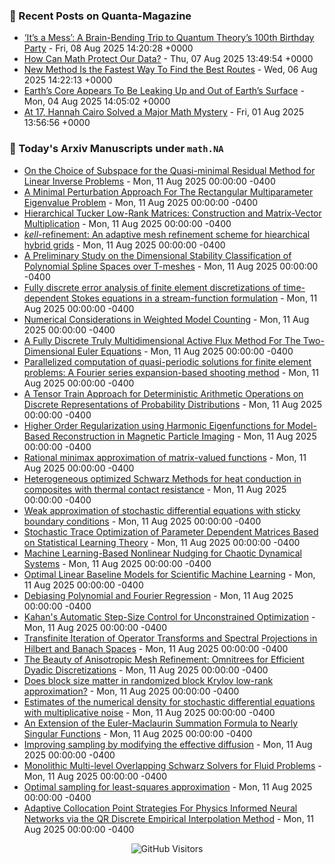 ### 📝 Recent Posts on Quanta-Magazine
<!-- quanta starts -->
* <a href="https://www.quantamagazine.org/its-a-mess-a-brain-bending-trip-to-quantum-theorys-100th-birthday-party-20250808/">‘It’s a Mess’: A Brain-Bending Trip to Quantum Theory’s 100th Birthday Party</a> - Fri, 08 Aug 2025 14:20:28 +0000
* <a href="https://www.quantamagazine.org/how-can-math-protect-our-data-20250807/">How Can Math Protect Our Data?</a> - Thu, 07 Aug 2025 13:49:54 +0000
* <a href="https://www.quantamagazine.org/new-method-is-the-fastest-way-to-find-the-best-routes-20250806/">New Method Is the Fastest Way To Find the Best Routes</a> - Wed, 06 Aug 2025 14:22:13 +0000
* <a href="https://www.quantamagazine.org/earths-core-appears-to-be-leaking-up-and-out-of-earths-surface-20250804/">Earth’s Core Appears To Be Leaking Up and Out of Earth’s Surface</a> - Mon, 04 Aug 2025 14:05:02 +0000
* <a href="https://www.quantamagazine.org/at-17-hannah-cairo-solved-a-major-math-mystery-20250801/">At 17, Hannah Cairo Solved a Major Math Mystery</a> - Fri, 01 Aug 2025 13:56:56 +0000
<!-- quanta ends -->


### 📝 Today's Arxiv Manuscripts under ``math.NA``
<!-- arxiv-math-na starts -->
* <a href="https://arxiv.org/abs/2508.05793">On the Choice of Subspace for the Quasi-minimal Residual Method for Linear Inverse Problems</a> - Mon, 11 Aug 2025 00:00:00 -0400
* <a href="https://arxiv.org/abs/2508.05948">A Minimal Perturbation Approach For The Rectangular Multiparameter Eigenvalue Problem</a> - Mon, 11 Aug 2025 00:00:00 -0400
* <a href="https://arxiv.org/abs/2508.05958">Hierarchical Tucker Low-Rank Matrices: Construction and Matrix-Vector Multiplication</a> - Mon, 11 Aug 2025 00:00:00 -0400
* <a href="https://arxiv.org/abs/2508.06049">$kell$-refinement: An adaptive mesh refinement scheme for hiearchical hybrid grids</a> - Mon, 11 Aug 2025 00:00:00 -0400
* <a href="https://arxiv.org/abs/2508.06217">A Preliminary Study on the Dimensional Stability Classification of Polynomial Spline Spaces over T-meshes</a> - Mon, 11 Aug 2025 00:00:00 -0400
* <a href="https://arxiv.org/abs/2508.06235">Fully discrete error analysis of finite element discretizations of time-dependent Stokes equations in a stream-function formulation</a> - Mon, 11 Aug 2025 00:00:00 -0400
* <a href="https://arxiv.org/abs/2508.06264">Numerical Considerations in Weighted Model Counting</a> - Mon, 11 Aug 2025 00:00:00 -0400
* <a href="https://arxiv.org/abs/2508.06273">A Fully Discrete Truly Multidimensional Active Flux Method For The Two-Dimensional Euler Equations</a> - Mon, 11 Aug 2025 00:00:00 -0400
* <a href="https://arxiv.org/abs/2508.06302">Parallelized computation of quasi-periodic solutions for finite element problems: A Fourier series expansion-based shooting method</a> - Mon, 11 Aug 2025 00:00:00 -0400
* <a href="https://arxiv.org/abs/2508.06303">A Tensor Train Approach for Deterministic Arithmetic Operations on Discrete Representations of Probability Distributions</a> - Mon, 11 Aug 2025 00:00:00 -0400
* <a href="https://arxiv.org/abs/2508.06306">Higher Order Regularization using Harmonic Eigenfunctions for Model-Based Reconstruction in Magnetic Particle Imaging</a> - Mon, 11 Aug 2025 00:00:00 -0400
* <a href="https://arxiv.org/abs/2508.06378">Rational minimax approximation of matrix-valued functions</a> - Mon, 11 Aug 2025 00:00:00 -0400
* <a href="https://arxiv.org/abs/2508.06408">Heterogeneous optimized Schwarz Methods for heat conduction in composites with thermal contact resistance</a> - Mon, 11 Aug 2025 00:00:00 -0400
* <a href="https://arxiv.org/abs/2508.06487">Weak approximation of stochastic differential equations with sticky boundary conditions</a> - Mon, 11 Aug 2025 00:00:00 -0400
* <a href="https://arxiv.org/abs/2508.05764">Stochastic Trace Optimization of Parameter Dependent Matrices Based on Statistical Learning Theory</a> - Mon, 11 Aug 2025 00:00:00 -0400
* <a href="https://arxiv.org/abs/2508.05778">Machine Learning-Based Nonlinear Nudging for Chaotic Dynamical Systems</a> - Mon, 11 Aug 2025 00:00:00 -0400
* <a href="https://arxiv.org/abs/2508.05831">Optimal Linear Baseline Models for Scientific Machine Learning</a> - Mon, 11 Aug 2025 00:00:00 -0400
* <a href="https://arxiv.org/abs/2508.05920">Debiasing Polynomial and Fourier Regression</a> - Mon, 11 Aug 2025 00:00:00 -0400
* <a href="https://arxiv.org/abs/2508.06002">Kahan's Automatic Step-Size Control for Unconstrained Optimization</a> - Mon, 11 Aug 2025 00:00:00 -0400
* <a href="https://arxiv.org/abs/2508.06025">Transfinite Iteration of Operator Transforms and Spectral Projections in Hilbert and Banach Spaces</a> - Mon, 11 Aug 2025 00:00:00 -0400
* <a href="https://arxiv.org/abs/2508.06316">The Beauty of Anisotropic Mesh Refinement: Omnitrees for Efficient Dyadic Discretizations</a> - Mon, 11 Aug 2025 00:00:00 -0400
* <a href="https://arxiv.org/abs/2508.06486">Does block size matter in randomized block Krylov low-rank approximation?</a> - Mon, 11 Aug 2025 00:00:00 -0400
* <a href="https://arxiv.org/abs/2409.04991">Estimates of the numerical density for stochastic differential equations with multiplicative noise</a> - Mon, 11 Aug 2025 00:00:00 -0400
* <a href="https://arxiv.org/abs/2409.19192">An Extension of the Euler-Maclaurin Summation Formula to Nearly Singular Functions</a> - Mon, 11 Aug 2025 00:00:00 -0400
* <a href="https://arxiv.org/abs/2410.00525">Improving sampling by modifying the effective diffusion</a> - Mon, 11 Aug 2025 00:00:00 -0400
* <a href="https://arxiv.org/abs/2508.04356">Monolithic Multi-level Overlapping Schwarz Solvers for Fluid Problems</a> - Mon, 11 Aug 2025 00:00:00 -0400
* <a href="https://arxiv.org/abs/2409.02342">Optimal sampling for least-squares approximation</a> - Mon, 11 Aug 2025 00:00:00 -0400
* <a href="https://arxiv.org/abs/2501.07700">Adaptive Collocation Point Strategies For Physics Informed Neural Networks via the QR Discrete Empirical Interpolation Method</a> - Mon, 11 Aug 2025 00:00:00 -0400
<!-- arxiv-math-na ends -->

<div align="center">
  
![GitHub Visitors](https://api.visitorbadge.io/api/visitors?path=https%3A%2F%2Fgithub.com%2Flowrank&label=profile%20views&labelColor=%231e1e2e&countColor=%23cba6f7)



</div>
